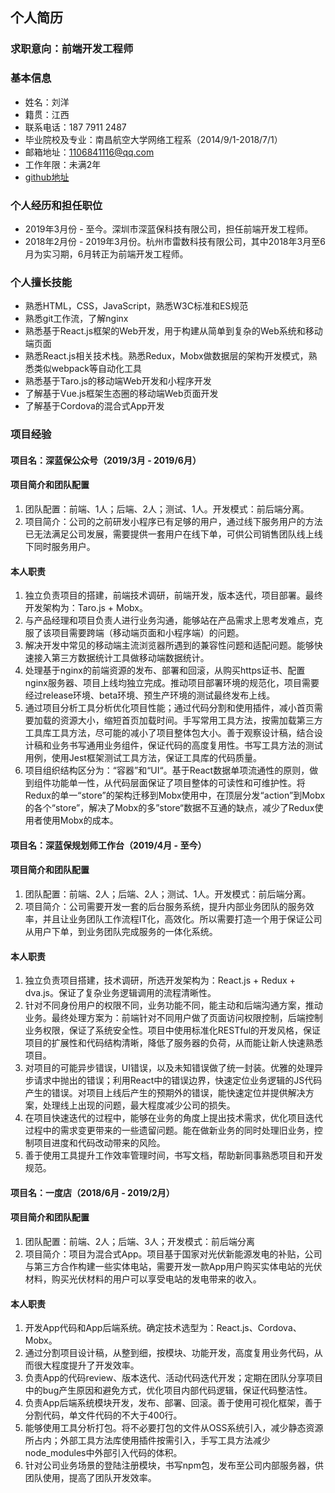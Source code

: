 ## 个人简历
### 求职意向：前端开发工程师
### 基本信息
- 姓名：刘洋
- 籍贯：江西
- 联系电话：187 7911 2487
- 毕业院校及专业：南昌航空大学网络工程系（2014/9/1-2018/7/1）
- 邮箱地址：1106841116@qq.com
- 工作年限：未满2年
- [github地址](https://github.com/liuyang1106)

### 个人经历和担任职位
- 2019年3月份 - 至今。深圳市深蓝保科技有限公司，担任前端开发工程师。
- 2018年2月份 - 2019年3月份。杭州市雷数科技有限公司，其中2018年3月至6月为实习期，6月转正为前端开发工程师。

### 个人擅长技能
- 熟悉HTML，CSS，JavaScript，熟悉W3C标准和ES规范
- 熟悉git工作流，了解nginx
- 熟悉基于React.js框架的Web开发，用于构建从简单到复杂的Web系统和移动端页面
- 熟悉React.js相关技术栈。熟悉Redux，Mobx做数据层的架构开发模式，熟悉类似webpack等自动化工具
- 熟悉基于Taro.js的移动端Web开发和小程序开发
- 了解基于Vue.js框架生态圈的移动端Web页面开发
- 了解基于Cordova的混合式App开发

### 项目经验
#### 项目名：深蓝保公众号（2019/3月 - 2019/6月）
#### 项目简介和团队配置
1. 团队配置：前端、1人；后端、2人；测试、1人。开发模式：前后端分离。
2. 项目简介：公司的之前研发小程序已有足够的用户，通过线下服务用户的方法已无法满足公司发展，需要提供一套用户在线下单，可供公司销售团队线上线下同时服务用户。

#### 本人职责
1. 独立负责项目的搭建，前端技术调研，前端开发，版本迭代，项目部署。最终开发架构为：Taro.js + Mobx。
2. 与产品经理和项目负责人进行业务沟通，能够站在产品需求上思考发难点，克服了该项目需要跨端（移动端页面和小程序端）的问题。
3. 解决开发中常见的移动端主流浏览器所遇到的兼容性问题和适配问题。能够快速接入第三方数据统计工具做移动端数据统计。
4. 处理基于nginx的前端资源的发布、部署和回滚，从购买https证书、配置nginx服务器、项目上线均独立完成。推动项目部署环境的规范化，项目需要经过release环境、beta环境、预生产环境的测试最终发布上线。
5. 通过项目分析工具分析优化项目性能；通过代码分割和使用插件，减小首页需要加载的资源大小，缩短首页加载时间。手写常用工具方法，按需加载第三方工具库工具方法，尽可能的减小了项目整体包大小。善于观察设计稿，结合设计稿和业务书写通用业务组件，保证代码的高度复用性。书写工具方法的测试用例，使用Jest框架测试工具方法，保证工具库的代码质量。
6. 项目组织结构区分为：“容器”和“UI“。基于React数据单项流通性的原则，做到组件功能单一性，从代码层面保证了项目整体的可读性和可维护性。将Redux的单一“store”的架构迁移到Mobx使用中，在顶层分发“action”到Mobx的各个“store”，解决了Mobx的多”store“数据不互通的缺点，减少了Redux使用者使用Mobx的成本。

#### 项目名：深蓝保规划师工作台（2019/4月 - 至今）
#### 项目简介和团队配置
1. 团队配置：前端、2人；后端、2人；测试、1人。开发模式：前后端分离。
2. 项目简介：公司需要开发一套的后台服务系统，提升内部业务团队的服务效率，并且让业务团队工作流程IT化，高效化。所以需要打造一个用于保证公司从用户下单，到业务团队完成服务的一体化系统。

#### 本人职责
1. 独立负责项目搭建，技术调研，所选开发架构为：React.js + Redux + dva.js。保证了复杂业务逻辑调用的流程清晰性。
2. 针对不同身份用户的权限不同，业务功能不同，能主动和后端沟通方案，推动业务。最终处理方案为：前端针对不同用户做了页面访问权限控制，后端控制业务权限，保证了系统安全性。项目中使用标准化RESTful的开发风格，保证项目的扩展性和代码结构清晰，降低了服务器的负荷，从而能让新人快速熟悉项目。
3. 对项目的可能异步错误，UI错误，以及未知错误做了统一封装。优雅的处理异步请求中抛出的错误；利用React中的错误边界，快速定位业务逻辑的JS代码产生的错误。对项目上线后产生的预期外的错误，能快速定位并提供解决方案，处理线上出现的问题，最大程度减少公司的损失。
4. 在项目快速迭代的过程中，能够在业务的角度上提出技术需求，优化项目迭代过程中的需求变更带来的一些遗留问题。能在做新业务的同时处理旧业务，控制项目进度和代码改动带来的风险。
5. 善于使用工具提升工作效率管理时间，书写文档，帮助新同事熟悉项目和开发规范。

#### 项目名：一度店（2018/6月 - 2019/2月）
#### 项目简介和团队配置
1. 团队配置：前端、2人；后端、3人；开发模式：前后端分离
2. 项目简介：项目为混合式App。项目基于国家对光伏新能源发电的补贴，公司与第三方合作构建一些实体电站，需要开发一款App用户购买实体电站的光伏材料，购买光伏材料的用户可以享受电站的发电带来的收入。
   
#### 本人职责
1. 开发App代码和App后端系统。确定技术选型为：React.js、Cordova、Mobx。
2. 通过分割项目设计稿，从整到细，按模块、功能开发，高度复用业务代码，从而很大程度提升了开发效率。
3. 负责App的代码review、版本迭代、活动代码迭代开发；定期在团队分享项目中的bug产生原因和避免方式，优化项目内部代码逻辑，保证代码整洁性。
4. 负责App后端系统模块开发，发布、部署、回滚。善于使用可视化框架，善于分割代码，单文件代码的不大于400行。
5. 能够使用工具分析打包。将不必要打包的文件从OSS系统引入，减少静态资源所占内；外部工具方法库使用插件按需引入，手写工具方法减少node_modules中外部引入代码的体积。
6. 针对公司业务场景的登陆注册模块，书写npm包，发布至公司内部服务器，供团队使用，提高了团队开发效率。
